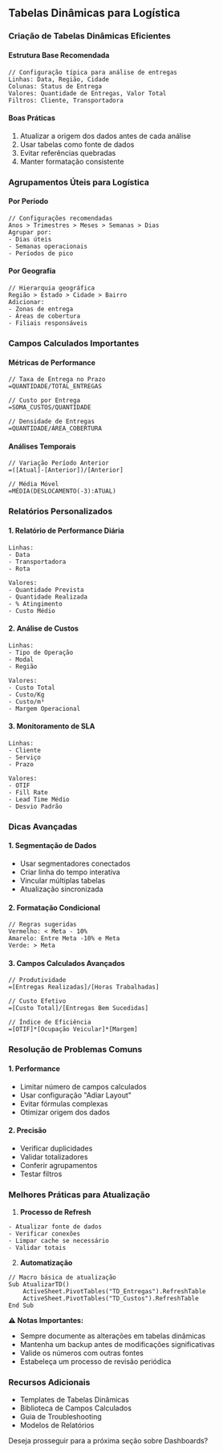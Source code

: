 ## Tabelas Dinâmicas para Logística

### Criação de Tabelas Dinâmicas Eficientes

#### Estrutura Base Recomendada
```excel
// Configuração típica para análise de entregas
Linhas: Data, Região, Cidade
Colunas: Status de Entrega
Valores: Quantidade de Entregas, Valor Total
Filtros: Cliente, Transportadora
```

#### Boas Práticas
1. Atualizar a origem dos dados antes de cada análise
2. Usar tabelas como fonte de dados
3. Evitar referências quebradas
4. Manter formatação consistente

### Agrupamentos Úteis para Logística

#### Por Período
```excel
// Configurações recomendadas
Anos > Trimestres > Meses > Semanas > Dias
Agrupar por:
- Dias úteis
- Semanas operacionais
- Períodos de pico
```

#### Por Geografia
```excel
// Hierarquia geográfica
Região > Estado > Cidade > Bairro
Adicionar:
- Zonas de entrega
- Áreas de cobertura
- Filiais responsáveis
```

### Campos Calculados Importantes

#### Métricas de Performance
```excel
// Taxa de Entrega no Prazo
=QUANTIDADE/TOTAL_ENTREGAS

// Custo por Entrega
=SOMA_CUSTOS/QUANTIDADE

// Densidade de Entregas
=QUANTIDADE/ÁREA_COBERTURA
```

#### Análises Temporais
```excel
// Variação Período Anterior
=([Atual]-[Anterior])/[Anterior]

// Média Móvel
=MÉDIA(DESLOCAMENTO(-3):ATUAL)
```

### Relatórios Personalizados

#### 1. Relatório de Performance Diária
```excel
Linhas:
- Data
- Transportadora
- Rota

Valores:
- Quantidade Prevista
- Quantidade Realizada
- % Atingimento
- Custo Médio
```

#### 2. Análise de Custos
```excel
Linhas:
- Tipo de Operação
- Modal
- Região

Valores:
- Custo Total
- Custo/Kg
- Custo/m³
- Margem Operacional
```

#### 3. Monitoramento de SLA
```excel
Linhas:
- Cliente
- Serviço
- Prazo

Valores:
- OTIF
- Fill Rate
- Lead Time Médio
- Desvio Padrão
```

### Dicas Avançadas

#### 1. Segmentação de Dados
- Usar segmentadores conectados
- Criar linha do tempo interativa
- Vincular múltiplas tabelas
- Atualização sincronizada

#### 2. Formatação Condicional
```excel
// Regras sugeridas
Vermelho: < Meta - 10%
Amarelo: Entre Meta -10% e Meta
Verde: > Meta
```

#### 3. Campos Calculados Avançados
```excel
// Produtividade
=[Entregas Realizadas]/[Horas Trabalhadas]

// Custo Efetivo
=[Custo Total]/[Entregas Bem Sucedidas]

// Índice de Eficiência
=[OTIF]*[Ocupação Veicular]*[Margem]
```

### Resolução de Problemas Comuns

#### 1. Performance
- Limitar número de campos calculados
- Usar configuração "Adiar Layout"
- Evitar fórmulas complexas
- Otimizar origem dos dados

#### 2. Precisão
- Verificar duplicidades
- Validar totalizadores
- Conferir agrupamentos
- Testar filtros

### Melhores Práticas para Atualização

1. **Processo de Refresh**
```excel
- Atualizar fonte de dados
- Verificar conexões
- Limpar cache se necessário
- Validar totais
```

2. **Automatização**
```excel
// Macro básica de atualização
Sub AtualizarTD()
    ActiveSheet.PivotTables("TD_Entregas").RefreshTable
    ActiveSheet.PivotTables("TD_Custos").RefreshTable
End Sub
```

**⚠️ Notas Importantes:**
- Sempre documente as alterações em tabelas dinâmicas
- Mantenha um backup antes de modificações significativas
- Valide os números com outras fontes
- Estabeleça um processo de revisão periódica

### Recursos Adicionais
- Templates de Tabelas Dinâmicas
- Biblioteca de Campos Calculados
- Guia de Troubleshooting
- Modelos de Relatórios

Deseja prosseguir para a próxima seção sobre Dashboards?
